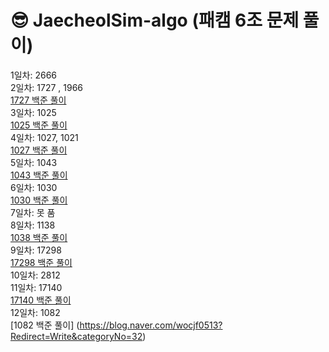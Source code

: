 #  😎 JaecheolSim-algo (패캠 6조 문제 풀이)
1일차: 2666 <br>
2일차: 1727 , 1966 <br>
 [1727 백준 풀이]( https://blog.naver.com/wocjf0513/223161311523)
<br>
3일차: 1025 <br>
 [1025 백준 풀이](https://blog.naver.com/wocjf0513/223162543183)
<br>
4일차: 1027, 1021 <br>
 [1027 백준 풀이](https://blog.naver.com/wocjf0513/223165809754)
<br>
5일차: 1043 <br>
 [1043 백준 풀이](https://blog.naver.com/wocjf0513/223166485359)
<br>
6일차: 1030 <br>
 [1030 백준 풀이](https://blog.naver.com/wocjf0513/223167460188)
<br>
7일차: 못 품
<br>
8일차: 1138 
<br>
 [1038 백준 풀이](https://blog.naver.com/wocjf0513/223172725202)
<br>
9일차: 17298 <br>
 [17298 백준 풀이](https://blog.naver.com/wocjf0513/223173922533) <br>
10일차: 2812 <br>
11일차: 17140 <br>
 [17140 백준 풀이](https://wocjf0513.github.io/%EB%B0%B1%EC%A4%80%2017140/2023/08/09/%EB%B0%B1%EC%A4%80.html)<br>
12일차: 1082 <br>
 [1082 백준 풀이] (https://blog.naver.com/wocjf0513?Redirect=Write&categoryNo=32) <br>


